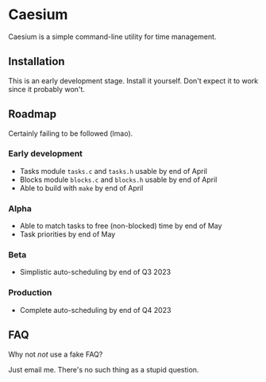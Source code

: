 # Caesium
Caesium is a simple command-line utility for time management.


## Installation
This is an early development stage. Install it yourself.
Don't expect it to work since it probably won't.


## Roadmap
Certainly failing to be followed (lmao).

### Early development
- Tasks module `tasks.c` and `tasks.h` usable by end of April
- Blocks module `blocks.c` and `blocks.h` usable by end of April
- Able to build with `make` by end of April

### Alpha
- Able to match tasks to free (non-blocked) time by end of May
- Task priorities by end of May

### Beta
- Simplistic auto-scheduling by end of Q3 2023

### Production
- Complete auto-scheduling by end of Q4 2023


## FAQ
Why not *not* use a fake FAQ?

Just email me. There's no such thing as a stupid question.
